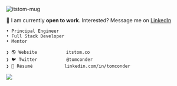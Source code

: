 ![itstom-mug](https://github.com/tomconder/tomconder/assets/392266/bab09eaf-1d3a-47a1-a17c-4f6636e14102)

🌱 I am currently **open to work**. Interested? Message me on [LinkedIn](https://linkedin.com/in/tomconder)

```
• Principal Engineer
• Full Stack Developer 
• Mentor

❯ 🌎 Website           itstom.co
❯ 🐦 Twitter           @tomconder
❯ 👔 Résumé            linkedin.com/in/tomconder
```
<a href="https://skillicons.dev">
<img src="https://go-skill-icons.vercel.app/api/icons?i=angular,ansible,aws,azure,babel,bash,bootstrap,bsd,c,clion,cloudflare,cmake,cpp,css,debian,docker,dynamodb,fastapi,figma,flask,git,github,githubactions,gitlab,go,html,huggingface,idea,java,jenkins,jest,js,jupyter,kaggle,kotlin,kubernetes,langchain,linux,mongodb,mysql,neovim,nginx,nodejs,npm,ollama,postgres,postman,powershell,py,react,redis,redux,s3,sass,spring,sqlite,terraform,ts,typescript,ubuntu,unity,vite,vitest,vscode&perline=16" />
</a>
